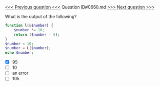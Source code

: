 [<<< Previous question <<<](0659.md)  Question ID#0660.md  [>>> Next question >>>](0661.md) 

What is the output of the following?

```php
function l(&$number) {
    $number *= 10;
    return ($number - 5);
}    
$number = 10;
$number = L($number);
echo $number;
```

- [x] 95
- [ ] 10
- [ ] an error
- [ ] 105
